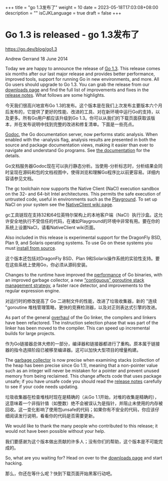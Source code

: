 +++
title = "go 1.3发布了"
weight = 10
date = 2023-05-18T17:03:08+08:00
description = ""
isCJKLanguage = true
draft = false
+++

# Go 1.3 is released - go 1.3发布了

https://go.dev/blog/go1.3

Andrew Gerrand
18 June 2014

Today we are happy to announce the release of [Go 1.3](https://go.dev/doc/go1.3). This release comes six months after our last major release and provides better performance, improved tools, support for running Go in new environments, and more. All Go users should upgrade to Go 1.3. You can grab the release from our [downloads page](https://go.dev/dl/) and find the full list of improvements and fixes in the [release notes](https://go.dev/doc/go1.3). What follows are some highlights.

今天我们很高兴地宣布Go 1.3的发布。这个版本是在我们上次发布主要版本六个月后发布的，它提供了更好的性能、改进的工具、对在新环境中运行Go的支持，以及更多。所有Go用户都应该升级到Go 1.3。你可以从我们的下载页面获取该版本，并在发布说明中找到完整的改进和修复清单。下面是一些亮点。

[Godoc](https://godoc.org/code.google.com/p/go.tools/cmd/godoc), the Go documentation server, now performs static analysis. When enabled with the -analysis flag, analysis results are presented in both the source and package documentation views, making it easier than ever to navigate and understand Go programs. See [the documentation](https://go.dev/lib/godoc/analysis/help.html) for the details.

Go文档服务器Godoc现在可以执行静态分析。当使用-分析标志时，分析结果会同时呈现在源码和包的文档视图中，使得浏览和理解Go程序比以前更容易。详细内容请参见文档。

The gc toolchain now supports the Native Client (NaCl) execution sandbox on the 32- and 64-bit Intel architectures. This permits the safe execution of untrusted code, useful in environments such as the [Playground](https://blog.golang.org/playground). To set up NaCl on your system see the [NativeClient wiki page](https://go.dev/wiki/NativeClient).

gc工具链现在支持32和64位英特尔架构上的本地客户端（NaCl）执行沙盒。这允许安全地执行不受信任的代码，在诸如Playground的环境中非常有用。要在你的系统上设置NaCl，请看NativeClient wiki页面。

Also included in this release is experimental support for the DragonFly BSD, Plan 9, and Solaris operating systems. To use Go on these systems you must [install from source](https://go.dev/doc/install/source).

这个版本还包括对DragonFly BSD、Plan 9和Solaris操作系统的实验性支持。要在这些系统上使用Go，你必须从源码安装。

Changes to the runtime have improved the [performance](https://go.dev/doc/go1.3#performance) of Go binaries, with an improved garbage collector, a new [“contiguous” goroutine stack management strategy](https://go.dev/s/contigstacks), a faster race detector, and improvements to the regular expression engine.

对运行时的修改提高了 Go 二进制文件的性能，改进了垃圾收集器，新的 "连续 "goroutine 堆栈管理策略，更快的竞赛检测器，以及对正则表达式引擎的改进。

As part of the general [overhaul](https://go.dev/s/go13linker) of the Go linker, the compilers and linkers have been refactored. The instruction selection phase that was part of the linker has been moved to the compiler. This can speed up incremental builds for large projects.

作为Go链接器总体大修的一部分，编译器和链接器都进行了重构。原本属于链接器的指令选择阶段已被移至编译器。这可以加快大型项目的增量构建。

The [garbage collector](https://go.dev/doc/go1.3#garbage_collector) is now precise when examining stacks (collection of the heap has been precise since Go 1.1), meaning that a non-pointer value such as an integer will never be mistaken for a pointer and prevent unused memory from being reclaimed. This change affects code that uses package unsafe; if you have unsafe code you should read the [release notes](https://go.dev/doc/go1.3#garbage_collector) carefully to see if your code needs updating.

垃圾收集器在检查堆栈时现在是精确的（从Go 1.1开始，对堆的收集是精确的），这意味着一个非指针值（如整数）绝不会被误认为是指针，并阻止未使用的内存被回收。这一变化影响了使用包unsafe的代码；如果你有不安全的代码，你应该仔细阅读发行说明，看看你的代码是否需要更新。

We would like to thank the many people who contributed to this release; it would not have been possible without your help.

我们要感谢为这个版本做出贡献的许多人；没有你们的帮助，这个版本是不可能完成的。

So, what are you waiting for? Head on over to the [downloads page](https://go.dev/dl/) and start hacking.

那么，你还在等什么呢？快到下载页面开始黑客行动吧。
